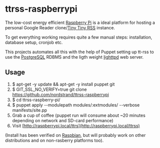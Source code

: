 ttrss-raspberrypi
=================

The low-cost energy efficient [Raspberry Pi](http://www.raspberrypi.org/) is a ideal platform for hosting a personal Google Reader clone/[Tiny Tiny RSS](http://tt-rss.org/) instance.

To get everything working requires quite a few manual steps: installation, database setup, cronjob etc.

This projects automates all this with the help of Puppet setting up tt-rss to use the [PostgreSQL](http://www.postgresql.org/) RDBMS and the ligth weight [lighttpd](http://www.lighttpd.net/) web server.

## Usage
1. $ apt-get -y update && apt-get -y install puppet git
2. $ GIT_SSL_NO_VERIFY=true git clone https://github.com/nordstrand/ttrss-raspberrypi
3. $ cd ttrss-raspberry-pi/
4. $ puppet apply --modulepath modules/:extmodules/ --verbose  manifests/site.pp
5. Grab a cup of coffee (puppet run will consume about ~20 minutes depending on network and SD-card performance)
6. Visit [http://raspberrypi.local/ttrs](http://raspberrypi.local/ttrss)

(Install has been verified on [Raspbian](http://www.raspbian.org/), but will probably work on other distributions and on non-rasberry platforms too).
